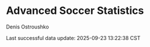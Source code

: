 # Advanced Soccer Statistics
Denis Ostroushko

<!-- gfm -->

Last successful data update: 2025-09-23 13:22:38 CST
